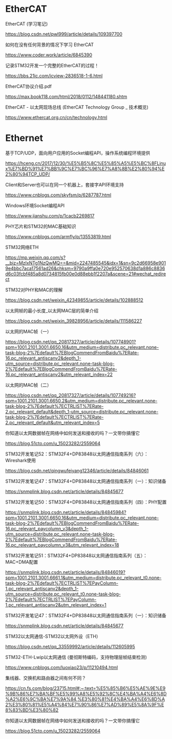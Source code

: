 # EtherCAT

EtherCAT (学习笔记)

https://blog.csdn.net/pwl999/article/details/109397700

如何在没有任何背景的情况下学习 EtherCAT

https://www.coder.work/article/6845390

记录STM32开发一个完整的EtherCAT的过程！

https://bbs.21ic.com/icview-2836518-1-6.html

EtherCAT协议介绍.pdf

https://max.book118.com/html/2018/0112/148441180.shtm

EtherCAT - 以太网现场总线 (EtherCAT Technology Group _ 技术概览)

https://www.ethercat.org.cn/cn/technology.html

# Ethernet

基于TCP/UDP，面向用户应用的Socket编程API，操作系统编程环境提供

https://hceng.cn/2017/12/30/%E5%B5%8C%E5%85%A5%E5%BC%8FLinux%E7%BD%91%E7%BB%9C%E7%BC%96%E7%A8%8B%E2%80%94%E2%80%94TCP_UDP/

Client和Server也可以在同一个机器上，套接字API环境支持

https://www.cnblogs.com/skyfsm/p/6287787.html

Windows环境Socket编程API

https://www.jianshu.com/p/1cacb2269817

PHY芯片和STM32的MAC基础知识

https://www.cnblogs.com/armfly/p/13553819.html

STM32网络ETH

https://mp.weixin.qq.com/s?__biz=MzIxNTg1NzQwMQ==&mid=2247485545&idx=1&sn=9c2d66958e9019e4bbc7aca17561ad26&chksm=9790a9ffa0e720e952570638d1a886c8836d6c03fcbf485a8d0734815fb00e0d88ebb1f2207a&scene=21#wechat_redirect

STM32对PHY和MAC的理解

https://blog.csdn.net/weixin_42349855/article/details/102888512

以太网帧的最小长度_以太网MAC层的简单介绍

https://blog.csdn.net/weixin_39828956/article/details/111586227

以太网的MAC帧（一）

https://blog.csdn.net/qq_20817327/article/details/107748901?spm=1001.2101.3001.6650.16&utm_medium=distribute.pc_relevant.none-task-blog-2%7Edefault%7EBlogCommendFromBaidu%7ERate-16.pc_relevant_antiscanv2&depth_1-utm_source=distribute.pc_relevant.none-task-blog-2%7Edefault%7EBlogCommendFromBaidu%7ERate-16.pc_relevant_antiscanv2&utm_relevant_index=22

以太网的MAC帧（二）

https://blog.csdn.net/qq_20817327/article/details/107749216?spm=1001.2101.3001.6650.2&utm_medium=distribute.pc_relevant.none-task-blog-2%7Edefault%7ECTRLIST%7ERate-2.pc_relevant_default&depth_1-utm_source=distribute.pc_relevant.none-task-blog-2%7Edefault%7ECTRLIST%7ERate-2.pc_relevant_default&utm_relevant_index=5

你知道以太网数据帧在网络中如何发送和接收的吗？一文带你搞懂它

https://blog.51cto.com/u_15023282/2559064

STM32开发笔记52：STM32F4+DP83848以太网通信指南系列（六）：Wireshark使用

https://blog.csdn.net/qingwufeiyang12346/article/details/84846061

STM32开发笔记47：STM32F4+DP83848以太网通信指南系列（一）：知识储备

https://snmplink.blog.csdn.net/article/details/84845677

STM32开发笔记50：STM32F4+DP83848以太网通信指南系列（四）：PHY配置

https://snmplink.blog.csdn.net/article/details/84845984?spm=1001.2101.3001.6650.16&utm_medium=distribute.pc_relevant.none-task-blog-2%7Edefault%7EBlogCommendFromBaidu%7ERate-16.pc_relevant_paycolumn_v3&depth_1-utm_source=distribute.pc_relevant.none-task-blog-2%7Edefault%7EBlogCommendFromBaidu%7ERate-16.pc_relevant_paycolumn_v3&utm_relevant_index=18

STM32开发笔记51：STM32F4+DP83848以太网通信指南系列（五）：MAC+DMA配置

https://snmplink.blog.csdn.net/article/details/84846019?spm=1001.2101.3001.6661.1&utm_medium=distribute.pc_relevant_t0.none-task-blog-2%7Edefault%7ECTRLIST%7EPayColumn-1.pc_relevant_antiscanv2&depth_1-utm_source=distribute.pc_relevant_t0.none-task-blog-2%7Edefault%7ECTRLIST%7EPayColumn-1.pc_relevant_antiscanv2&utm_relevant_index=1

STM32开发笔记47：STM32F4+DP83848以太网通信指南系列（一）：知识储备

https://snmplink.blog.csdn.net/article/details/84845677

STM32以太网通信-STM32以太网外设（ETH）

https://blog.csdn.net/qq_33559992/article/details/112605995

STM32-ETH-Lwip以太网通信 (曼彻斯特编码，支持物理层帧结束检测)

https://www.cnblogs.com/luoxiao23/p/11210494.html

集线器、交换机和路由器之间有何不同？

https://cn.fs.com/blog/23715.html#:~:text=%E5%85%B6%E5%AE%9E%E9%9B%86%E7%BA%BF%E5%99%A8%E5%92%8C%E4%BA%A4%E6%8D%A2%E6%9C%BA%E7%9A%84,%E3%80%81%E4%BA%A4%E6%8D%A2%E3%80%81%E5%A4%84%E7%90%86%E7%AD%89%E5%8A%9F%E8%83%BD%E3%80%82

你知道以太网数据帧在网络中如何发送和接收的吗？一文带你搞懂它

https://blog.51cto.com/u_15023282/2559064

